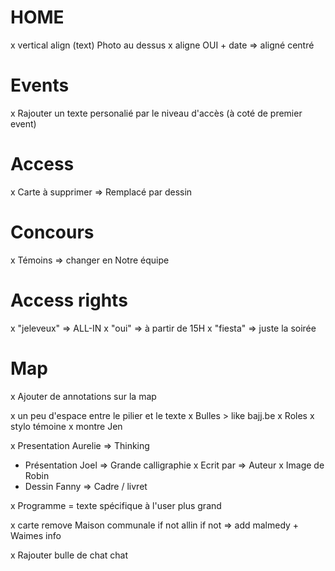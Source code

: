# HOME
x vertical align (text) Photo au dessus
x aligne OUI + date => aligné centré

# Events
x Rajouter un texte personalié par le niveau d'accès (à coté de premier event)

# Access
x Carte à supprimer => Remplacé par dessin

# Concours
x Témoins => changer en Notre équipe

# Access rights
x "jeleveux" => ALL-IN
x "oui" => à partir de 15H
x "fiesta" => juste la soirée

# Map
x Ajouter de annotations sur la map


x un peu d'espace entre le pilier et le texte
x Bulles > like bajj.be
x Roles 
x  stylo témoine
x  montre Jen

x Presentation Aurelie => Thinking
- Présentation Joel => Grande calligraphie 
x Ecrit par => Auteur
x Image de Robin
- Dessin Fanny => Cadre / livret

x Programme = texte spécifique à l'user plus grand

x carte 
  remove Maison communale if not allin 
  if not => add malmedy + Waimes info

x Rajouter bulle de chat chat
